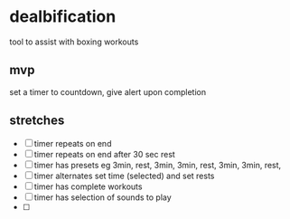 # dealbification
tool to assist with boxing workouts

## mvp
set a timer to countdown, give alert upon completion

## stretches
- [ ] timer repeats on end
- [ ] timer repeats on end after 30 sec rest
- [ ] timer has presets eg 3min, rest, 3min, 3min, rest, 3min, 3min, rest, 
- [ ] timer alternates set time (selected) and set rests
- [ ] timer has complete workouts
- [ ] timer has selection of sounds to play
- [ ] 